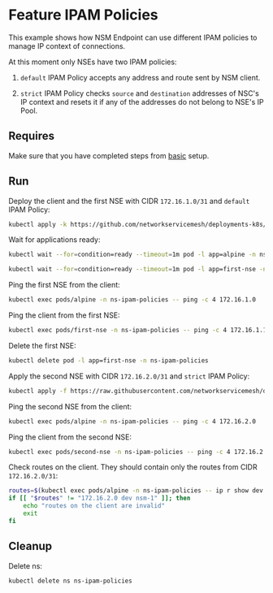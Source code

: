# Feature IPAM Policies

This example shows how NSM Endpoint can use different IPAM policies to manage IP context of connections.

At this moment only NSEs have two IPAM policies:

1. `default` IPAM Policy accepts any address and route sent by NSM client.

2. `strict` IPAM Policy checks `source` and `destination` addresses of NSC's IP context and resets it if any of the 
addresses do not belong to NSE's IP Pool.

## Requires

Make sure that you have completed steps from [basic](../../basic) setup.

## Run

Deploy the client and the first NSE with CIDR `172.16.1.0/31` and `default` IPAM Policy:
```bash
kubectl apply -k https://github.com/networkservicemesh/deployments-k8s/examples/features/ipam-policies?ref=2a27e6cc4aca0c7a1400ba73a65e28f394820804
```

Wait for applications ready:
```bash
kubectl wait --for=condition=ready --timeout=1m pod -l app=alpine -n ns-ipam-policies
```
```bash
kubectl wait --for=condition=ready --timeout=1m pod -l app=first-nse -n ns-ipam-policies
```

Ping the first NSE from the client:
```bash
kubectl exec pods/alpine -n ns-ipam-policies -- ping -c 4 172.16.1.0
```

Ping the client from the first NSE:
```bash
kubectl exec pods/first-nse -n ns-ipam-policies -- ping -c 4 172.16.1.1
```

Delete the first NSE:
```bash
kubectl delete pod -l app=first-nse -n ns-ipam-policies
```

Apply the second NSE with CIDR `172.16.2.0/31` and `strict` IPAM Policy:
```bash
kubectl apply -f https://raw.githubusercontent.com/networkservicemesh/deployments-k8s/2a27e6cc4aca0c7a1400ba73a65e28f394820804/examples/features/ipam-policies/second-nse.yaml -n ns-ipam-policies
```

Ping the second NSE from the client:
```bash
kubectl exec pods/alpine -n ns-ipam-policies -- ping -c 4 172.16.2.0
```

Ping the client from the second NSE:
```bash
kubectl exec pods/second-nse -n ns-ipam-policies -- ping -c 4 172.16.2.1
```

Check routes on the client. They should contain only the routes from CIDR `172.16.2.0/31`:
```bash
routes=$(kubectl exec pods/alpine -n ns-ipam-policies -- ip r show dev nsm-1 | xargs) # Use xargs here just to trim whitespaces in the routes
if [[ "$routes" != "172.16.2.0 dev nsm-1" ]]; then
    echo "routes on the client are invalid"
    exit
fi
```


## Cleanup

Delete ns:
```bash
kubectl delete ns ns-ipam-policies
```

